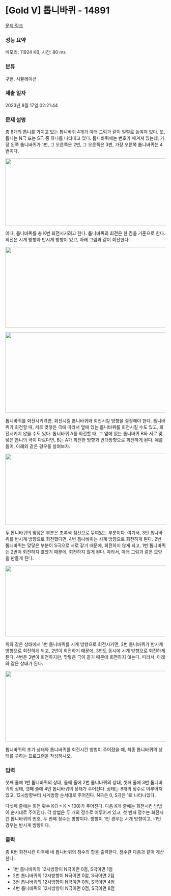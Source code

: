 # [Gold V] 톱니바퀴 - 14891 

[문제 링크](https://www.acmicpc.net/problem/14891) 

### 성능 요약

메모리: 11924 KB, 시간: 80 ms

### 분류

구현, 시뮬레이션

### 제출 일자

2023년 8월 17일 02:21:44

### 문제 설명

<p>총 8개의 톱니를 가지고 있는 톱니바퀴 4개가 아래 그림과 같이 일렬로 놓여져 있다. 또, 톱니는 N극 또는 S극 중 하나를 나타내고 있다. 톱니바퀴에는 번호가 매겨져 있는데, 가장 왼쪽 톱니바퀴가 1번, 그 오른쪽은 2번, 그 오른쪽은 3번, 가장 오른쪽 톱니바퀴는 4번이다.</p>

<p style="text-align:center"><img alt="" src="" style="height:210px; width:918px"></p>

<p>이때, 톱니바퀴를 총 K번 회전시키려고 한다. 톱니바퀴의 회전은 한 칸을 기준으로 한다. 회전은 시계 방향과 반시계 방향이 있고, 아래 그림과 같이 회전한다.</p>

<p style="text-align:center"><img alt="" src="" style="height:253px; width:660px"></p>

<p style="text-align:center"><img alt="" src="" style="height:253px; width:602px"></p>

<p>톱니바퀴를 회전시키려면, 회전시킬 톱니바퀴와 회전시킬 방향을 결정해야 한다. 톱니바퀴가 회전할 때, 서로 맞닿은 극에 따라서 옆에 있는 톱니바퀴를 회전시킬 수도 있고, 회전시키지 않을 수도 있다. 톱니바퀴 A를 회전할 때, 그 옆에 있는 톱니바퀴 B와 서로 맞닿은 톱니의 극이 다르다면, B는 A가 회전한 방향과 반대방향으로 회전하게 된다. 예를 들어, 아래와 같은 경우를 살펴보자.</p>

<p style="text-align:center"><img alt="" src="" style="height:223px; width:923px"></p>

<p>두 톱니바퀴의 맞닿은 부분은 초록색 점선으로 묶여있는 부분이다. 여기서, 3번 톱니바퀴를 반시계 방향으로 회전했다면, 4번 톱니바퀴는 시계 방향으로 회전하게 된다. 2번 톱니바퀴는 맞닿은 부분이 S극으로 서로 같기 때문에, 회전하지 않게 되고, 1번 톱니바퀴는 2번이 회전하지 않았기 때문에, 회전하지 않게 된다. 따라서, 아래 그림과 같은 모양을 만들게 된다.</p>

<p style="text-align:center"><img alt="" src="" style="height:222px; width:921px"></p>

<p>위와 같은 상태에서 1번 톱니바퀴를 시계 방향으로 회전시키면, 2번 톱니바퀴가 반시계 방향으로 회전하게 되고, 2번이 회전하기 때문에, 3번도 동시에 시계 방향으로 회전하게 된다. 4번은 3번이 회전하지만, 맞닿은 극이 같기 때문에 회전하지 않는다. 따라서, 아래와 같은 상태가 된다.</p>

<p style="text-align:center"><img alt="" src="" style="height:222px; width:921px"></p>

<p>톱니바퀴의 초기 상태와 톱니바퀴를 회전시킨 방법이 주어졌을 때, 최종 톱니바퀴의 상태를 구하는 프로그램을 작성하시오.</p>

### 입력 

 <p>첫째 줄에 1번 톱니바퀴의 상태, 둘째 줄에 2번 톱니바퀴의 상태, 셋째 줄에 3번 톱니바퀴의 상태, 넷째 줄에 4번 톱니바퀴의 상태가 주어진다. 상태는 8개의 정수로 이루어져 있고, 12시방향부터 시계방향 순서대로 주어진다. N극은 0, S극은 1로 나타나있다.</p>

<p>다섯째 줄에는 회전 횟수 K(1 ≤ K ≤ 100)가 주어진다. 다음 K개 줄에는 회전시킨 방법이 순서대로 주어진다. 각 방법은 두 개의 정수로 이루어져 있고, 첫 번째 정수는 회전시킨 톱니바퀴의 번호, 두 번째 정수는 방향이다. 방향이 1인 경우는 시계 방향이고, -1인 경우는 반시계 방향이다.</p>

### 출력 

 <p>총 K번 회전시킨 이후에 네 톱니바퀴의 점수의 합을 출력한다. 점수란 다음과 같이 계산한다.</p>

<ul>
	<li>1번 톱니바퀴의 12시방향이 N극이면 0점, S극이면 1점</li>
	<li>2번 톱니바퀴의 12시방향이 N극이면 0점, S극이면 2점</li>
	<li>3번 톱니바퀴의 12시방향이 N극이면 0점, S극이면 4점</li>
	<li>4번 톱니바퀴의 12시방향이 N극이면 0점, S극이면 8점</li>
</ul>

